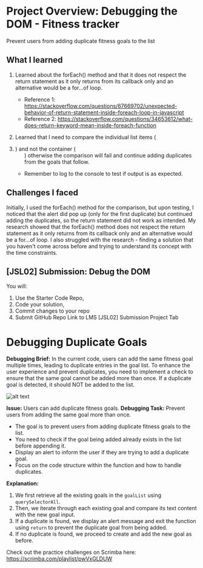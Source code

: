 # Project Overview: Debugging the DOM - Fitness tracker
Prevent users from adding duplicate fitness goals to the list

## What I learned
1. Learned about the forEach() method and that it does not respect the return statement as it only returns from its callback only and an alternative would be a for...of loop.
     - Reference 1: https://stackoverflow.com/questions/67669702/unexpected-behavior-of-return-statement-inside-foreach-loop-in-javascript
     - Reference 2: https://stackoverflow.com/questions/34653612/what-does-return-keyword-mean-inside-foreach-function
     
2. Learned that I need to compare the individual list items (<li>) and not the container (<ul>) otherwise the comparison will fail and continue adding duplicates from the goals that follow.

3. Remember to log to the console to test if output is as expected.

## Challenges I faced
Initially, I used the forEach() method for the comparison, but upon testing, I noticed that the alert did pop up (only for the first duplicate) but continued adding the duplicates, so the return statement did not work as intended. My research showed that the forEach() method does not respect the return statement as it only returns from its callback only and an alternative would be a for...of loop. I also struggled with the research - finding a solution that you haven't come across before and trying to understand its concept with the time constraints.

## [JSL02] Submission: Debug the DOM

You will: 
1. Use the Starter Code Repo, 
2. Code your solution,
3. Commit changes to your repo
3. Submit GitHub Repo Link to LMS [JSL02] Submission Project Tab

# Debugging Duplicate Goals

**Debugging Brief:**
In the current code, users can add the same fitness goal multiple times, leading to duplicate entries in the goal list. To enhance the user experience and prevent duplicates, you need to implement a check to ensure that the same goal cannot be added more than once. If a duplicate goal is detected, it should NOT be added to the list.

![alt text](JSL02_Solution.png)

**Issue:** Users can add duplicate fitness goals.
**Debugging Task:** Prevent users from adding the same goal more than once.

- The goal is to prevent users from adding duplicate fitness goals to the list.
- You need to check if the goal being added already exists in the list before appending it.
- Display an alert to inform the user if they are trying to add a duplicate goal.
- Focus on the code structure within the function and how to handle duplicates.

**Explanation:**
1. We first retrieve all the existing goals in the `goalList` using `querySelectorAll`.
2. Then, we iterate through each existing goal and compare its text content with the new goal input.
3. If a duplicate is found, we display an alert message and exit the function using `return` to prevent the duplicate goal from being added.
4. If no duplicate is found, we proceed to create and add the new goal as before.

Check out the practice challenges on Scrimba here: https://scrimba.com/playlist/pwVxGLDUW